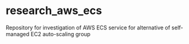 # research_aws_ecs
Repository for investigation of AWS ECS service for alternative of self-managed EC2 auto-scaling group
